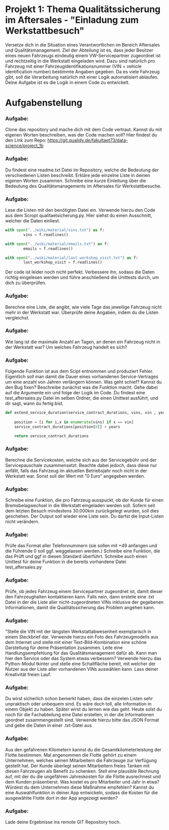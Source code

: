 # Projekt 1: Thema Qualitätssicherung im Aftersales - "Einladung zum Werkstattbesuch"
Versetze dich in die Situation eines Verantwortlichen im Bereich Aftersales und Qualitätsmanagement. Ziel der Abteilung ist es, dass jeder Besitzer eines neuen Fahrzeugs eindeutig einem VW-Servicepartner zugeordnet ist und rechtzeitig in die Werkstatt eingeladen wird.
Dazu sind natürlich pro Fahrzeug mit einer Fahrzeugidentifikationsnummer (VIN = vehicle identification number) bestimmte Angaben gegeben.
Da es viele Fahrzeug gibt, soll die Verarbeitung natürlich mit einer Logik automatisiert ablaufen.
Deine Aufgabe ist es die Logik in einem Code zu entwickelt.

# Aufgabenstellung

### Aufgabe:
Clone das repository und mache dich mit dem Code vertraut. Kannst du mit eigenen Worten beschreiben, was der Code machen soll?
Hier findest du den Link zum Repo: https://git.qualidy.de/fakultaet73/data-science/project_1b

### Aufgabe:
Du findest eine readme.txt Datei im Repository, welche die Bedeutung der verschiedenen Listen beschreibt. 
Erkläre jede einzelne Liste in deinen eigenen Worten zusammen.
Schreibe eine kurze Einleitung über die Bedeutung des Qualitätsmanagements im Aftersales für Werkstattbesuche.

### Aufgabe:
Lese die Listen mit den benötigten Datei ein. Verwende hierzu den  Code aus dem Scropt qualitaetsicherung.py.
Hier siehst du einen Ausschnitt, welcher die Daten einliest.

```python 
with open("../wiki/material/vins.txt") as f:
        vins = f.readlines()

with open("../wiki/material/emails.txt") as f:
        emails = f.readlines()

with open("../wiki/material/last_workshop_visit.txt") as f:
        last_workshop_visit = f.readlines()
```

Der code ist leider noch nicht perfekt. Verbessere ihn, sodass die Daten richtig eingelesen werden und führe anschließend die Unittests durch, um dich zu überprüfen.

### Aufgabe:
Berechne eine Liste, die angibt, wie viele Tage das jeweilige Fahrzeug nicht mehr in der Werkstatt war. Überprüfe deine Angaben, indem du die Listen vergleichst.

### Aufgabe:
Wie lang ist die maximale Anzahl an Tagen, an denen ein Fahrzeug nicht in der Werkstatt war?
Um welches Fahrzeug handelt es sich?


### Aufgabe: 
Folgende Funktion ist aus dem Scipt entnommen und produziert Fehler. Eigentlich soll man damit die Dauer eines vorhandenen Service-Vertrages um eine anzahl von Jahren verlängern können. 
Was geht schief? Kannst du den Bug fixen? 
Beschreibe zunächst was die Funktion macht. Gehe dabei auf die Argumente ein und folge der Logik im Code.
Du findest eine test_aftersales.py Datei im selben Ordner, die einen Unittest ausführt, und dir sagt, wann du fertig bist.

```python 
def extend_service_duration(service_contract_durations, vins, vin , years):
    
    position = [i for i,x in enumerate(vins) if x == vin]
    service_contract_durations[position[0]] + years

    return service_contract_durations
```


### Aufgabe:
Berechne die Servicekosten, welche sich aus der Servicegebühr und der Servicepauschale zusammensetzt. 
Beachte dabei jedoch, dass diese nur anfällt, falls das Fahrzeug im aktuellen Betriebsjahr noch nicht in der Werkstatt war. 
Sonst soll der Wert mit "0 Euro" angegeben werden.


### Aufgabe: 
Schreibe eine Funktion, die pro Fahrzeug ausspuckt, ob der Kunde für einen Bremsbelagwechsel in die Werkstatt eingeladen werden soll.
Sofern seit dem letzten Besuch mindestens 30.000km zurückgelegt wurden, soll dies geschehen. Der Output soll wieder eine Liste sein.
Du darfst die Input-Listen nicht verändern.


### Aufgabe:
Prüfe das Format aller Telefonnummern (sie sollen mit +49 anfangen und die Führende 0 soll ggf. weggelassen werden.)
Schreibe eine Funktion, die das Prüft und ggf in diesen Standard überführt. Schreibe auch einen Unittest für deine Funktion in die bereits vorhandene Datei test_aftersales.py


### Aufgabe:
Prüfe, ob jedes Fahrzeug einem Servicepartner zugeordnet ist, damit dieser den Fahrzeughalten kontaktieren kann.
Falls nein, dann erstelle eine .txt Datei in der die Liste aller nicht-zugeordneten VINs inklusive der gegebenen Informationen, damit die Qualitätssicherung das Problem angehen kann.


### Aufgabe:
"Stelle die VIN mit der längsten Werkstattabwesenheit exemplarisch in einem Steckbrief dar. Verwende hierzu ein Foto des Fahrzeugmodells aus dem Internet und stelle mit einer Text-Bild-Kombination eine schöne Darstellung für deine Präsentation zusammen.
Leite eine Handlungsempfehlung für das Qualitätsmanagement dafür ab. Kann man hier den Service oder das System etwas verbessern?
Verwende hierzu das Python-Modul tkinter und stelle eine Schaltfläche bereit, mit welcher der Nutzer aus der Liste aller vorhandenen VINs auswählen kann.
Lass deiner Kreativität freien Lauf.


### Aufgabe:
Du wirst sicherlich schon bemerkt haben, dass die einzelen Listen sehr unpraktisch oder unbequem sind. Es wäre doch toll, alle Information in einem Objekt zu haben. Später wirst du lernen wie das geht.
Heute solst du noch für die Fachabteilung eine Datei erstellen, in der die Informationen geordnet zusammengestellt sind. Verwende hierzu bitte das JSON Format und gebe die Daten in einer .txt-Datei aus.


### Aufgabe:
Aus den gefahrenen Kilometern kannst du die Gesamtkilometerleistung der Flotte bestimmen. Mal angenommen die Flotte gehört zu einem Unternehmen, 
welches seinen Mitarbeitern die Fahrzeuge zur Verfügung gestellt hat. 
Der Kunde überlegt seinen Mitarbeitern freies Tanken mit diesen Fahrzeugen als Benefit zu schenken. 
Stell eine plausible Rechnung auf, mit der du die ungefähren Jahreskosten für die Flotte ausrechnest und dem Kunden präsentierst.
Was kostet es pro Mitarbeiter und Jahr in etwa? Würdest du dem Unternehmen diese Maßnahme empfehlen? Kannst du eine Auswahlfunktion in deiner App entwickeln, sodass die Kosten für die ausgewählte Flotte dort in der App angezeigt werden?


### Aufgabe:
Lade deine Ergebnisse ins remote GIT Repository hoch.

